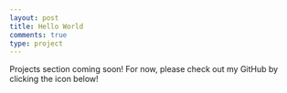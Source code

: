```yaml
---
layout: post
title: Hello World
comments: true
type: project
---
```


Projects section coming soon! For now, please check out my GitHub by clicking the icon below!